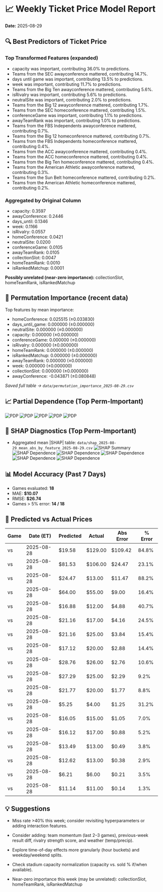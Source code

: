 # 📈 Weekly Ticket Price Model Report
**Date:** 2025-08-29

## 🔍 Best Predictors of Ticket Price

### Top Transformed Features (expanded)
- capacity was important, contributing 36.0% to predictions.
- Teams from the SEC awayconference mattered, contributing 14.7%.
- days until game was important, contributing 13.5% to predictions.
- week was important, contributing 11.7% to predictions.
- Teams from the Big Ten awayconference mattered, contributing 5.6%.
- isRivalry was important, contributing 5.6% to predictions.
- neutralSite was important, contributing 2.0% to predictions.
- Teams from the Big 12 awayconference mattered, contributing 1.7%.
- Teams from the SEC homeconference mattered, contributing 1.5%.
- conferenceGame was important, contributing 1.1% to predictions.
- awayTeamRank was important, contributing 1.0% to predictions.
- Teams from the FBS Independents awayconference mattered, contributing 0.7%.
- Teams from the Big 12 homeconference mattered, contributing 0.7%.
- Teams from the FBS Independents homeconference mattered, contributing 0.4%.
- Teams from the ACC awayconference mattered, contributing 0.4%.
- Teams from the ACC homeconference mattered, contributing 0.4%.
- Teams from the Big Ten homeconference mattered, contributing 0.4%.
- Teams from the American Athletic awayconference mattered, contributing 0.3%.
- Teams from the Sun Belt homeconference mattered, contributing 0.2%.
- Teams from the American Athletic homeconference mattered, contributing 0.2%.

### Aggregated by Original Column
- capacity: 0.3597
- awayConference: 0.2446
- days_until: 0.1346
- week: 0.1166
- isRivalry: 0.0557
- homeConference: 0.0421
- neutralSite: 0.0200
- conferenceGame: 0.0105
- awayTeamRank: 0.0105
- collectionSlot: 0.0047
- homeTeamRank: 0.0010
- isRankedMatchup: 0.0001

**Possibly unrelated (near-zero importance):** collectionSlot, homeTeamRank, isRankedMatchup

## 🧪 Permutation Importance (recent data)

Top features by mean importance:

- homeConference: 0.025515 (±0.033830)
- days_until_game: 0.000000 (±0.000000)
- neutralSite: 0.000000 (±0.000000)
- capacity: 0.000000 (±0.000000)
- conferenceGame: 0.000000 (±0.000000)
- isRivalry: 0.000000 (±0.000000)
- homeTeamRank: 0.000000 (±0.000000)
- isRankedMatchup: 0.000000 (±0.000000)
- awayTeamRank: 0.000000 (±0.000000)
- week: 0.000000 (±0.000000)
- collectionSlot: 0.000000 (±0.000000)
- awayConference: -0.043871 (±0.080848)

_Saved full table → `data/permutation_importance_2025-08-29.csv`_

## 📈 Partial Dependence (Top Perm-Important)

![PDP](images/pdp_2025-08-29_days_until_game.png)
![PDP](images/pdp_2025-08-29_neutralSite.png)
![PDP](images/pdp_2025-08-29_capacity.png)
![PDP](images/pdp_2025-08-29_conferenceGame.png)
![PDP](images/pdp_2025-08-29_isRivalry.png)

## 🧮 SHAP Diagnostics (Top Perm-Important)

- Aggregated mean |SHAP| table: `data/shap_2025-08-29_mean_abs_by_feature_2025-08-29.csv`
![SHAP Summary](images/shap_2025-08-29_summary_bar.png)
![SHAP Dependence](images/shap_2025-08-29_dependence_homeConference.png)
![SHAP Dependence](images/shap_2025-08-29_dependence_neutralSite.png)
![SHAP Dependence](images/shap_2025-08-29_dependence_capacity.png)
![SHAP Dependence](images/shap_2025-08-29_dependence_conferenceGame.png)
![SHAP Dependence](images/shap_2025-08-29_dependence_isRivalry.png)

## 📊 Model Accuracy (Past 7 Days)

- Games evaluated: **18**
- MAE: **$10.07**
- RMSE: **$26.74**
- Games > 5% error: **14 / 18**

## 🎯 Predicted vs Actual Prices

| Game | Date (ET) | Predicted | Actual | Abs Error | % Error |
|------|-----------|-----------|--------|-----------|---------|
|  vs  | 2025-08-28 | $19.58 | $129.00 | $109.42 | 84.8% |
|  vs  | 2025-08-28 | $81.53 | $106.00 | $24.47 | 23.1% |
|  vs  | 2025-08-28 | $24.47 | $13.00 | $11.47 | 88.2% |
|  vs  | 2025-08-28 | $64.00 | $55.00 | $9.00 | 16.4% |
|  vs  | 2025-08-28 | $16.88 | $12.00 | $4.88 | 40.7% |
|  vs  | 2025-08-28 | $21.16 | $17.00 | $4.16 | 24.5% |
|  vs  | 2025-08-28 | $21.16 | $25.00 | $3.84 | 15.4% |
|  vs  | 2025-08-28 | $17.12 | $20.00 | $2.88 | 14.4% |
|  vs  | 2025-08-28 | $28.76 | $26.00 | $2.76 | 10.6% |
|  vs  | 2025-08-28 | $27.29 | $25.00 | $2.29 | 9.2% |
|  vs  | 2025-08-28 | $21.77 | $20.00 | $1.77 | 8.8% |
|  vs  | 2025-08-28 | $5.25 | $4.00 | $1.25 | 31.2% |
|  vs  | 2025-08-28 | $16.05 | $15.00 | $1.05 | 7.0% |
|  vs  | 2025-08-28 | $16.12 | $17.00 | $0.88 | 5.2% |
|  vs  | 2025-08-28 | $13.49 | $13.00 | $0.49 | 3.8% |
|  vs  | 2025-08-28 | $12.62 | $13.00 | $0.38 | 2.9% |
|  vs  | 2025-08-28 | $6.21 | $6.00 | $0.21 | 3.5% |
|  vs  | 2025-08-28 | $11.14 | $11.00 | $0.14 | 1.3% |

## 💡 Suggestions
- Miss rate >40% this week; consider revisiting hyperparameters or adding interaction features.
- Consider adding: team momentum (last 2–3 games), previous-week result diff, rivalry strength score, and weather (temp/precip).
- Explore time-of-day effects more granularly (hour buckets) and weekday/weekend splits.
- Check stadium capacity normalization (capacity vs. sold % if/when available).

- Near-zero importance this week (may be unrelated): collectionSlot, homeTeamRank, isRankedMatchup